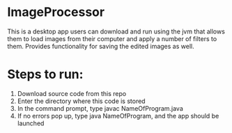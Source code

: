 # ImageProcessor
This is a desktop app users can download and run using the jvm that allows them to load images from their computer and apply a number of filters to them. Provides functionality for saving the edited images as well.
# Steps to run: 
1. Download source code from this repo
2. Enter the directory where this code is stored
3. In the command prompt, type javac NameOfProgram.java
4. If no errors pop up, type java NameOfProgram, and the app should be launched
